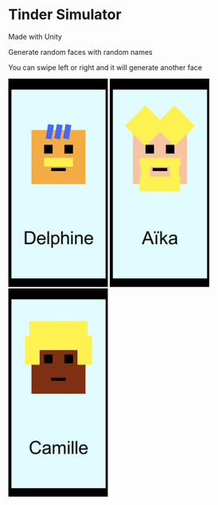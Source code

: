 # Tinder Simulator
Made with Unity

Generate random faces with random names

You can swipe left or right and it will generate another face

<div class="row">
  <img src="/coolpic1.png" width="200">
  <img src="/coolpic2.png" width="200">
  <img src="/coolpic3.png" width="200">
</div>

